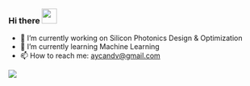 ### Hi there <img src="https://raw.githubusercontent.com/MartinHeinz/MartinHeinz/master/wave.gif" width="30px">

- 🔭 I’m currently working on Silicon Photonics Design & Optimization
- 🌱 I’m currently learning Machine Learning
- 📫 How to reach me: aycandv@gmail.com

<img align="center" src="https://github-readme-stats.vercel.app/api/top-langs/?username=aycandv&count_private=true&theme=radical" />


<!--
**aycandv/aycandv** is a ✨ _special_ ✨ repository because its `README.md` (this file) appears on your GitHub profile.

Here are some ideas to get you started:


- 💬 Ask me about ...

-->
